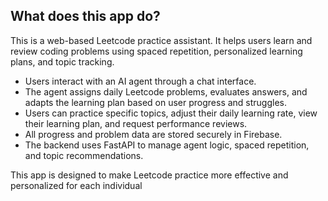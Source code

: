 ## What does this app do?

This is a web-based Leetcode practice assistant. It helps users learn and review coding problems using spaced repetition, personalized learning plans, and topic tracking.

- Users interact with an AI agent through a chat interface.
- The agent assigns daily Leetcode problems, evaluates answers, and adapts the learning plan based on user progress and struggles.
- Users can practice specific topics, adjust their daily learning rate, view their learning plan, and request performance reviews.
- All progress and problem data are stored securely in Firebase.
- The backend uses FastAPI to manage agent logic, spaced repetition, and topic recommendations.

This app is designed to make Leetcode practice more effective and personalized for each individual
